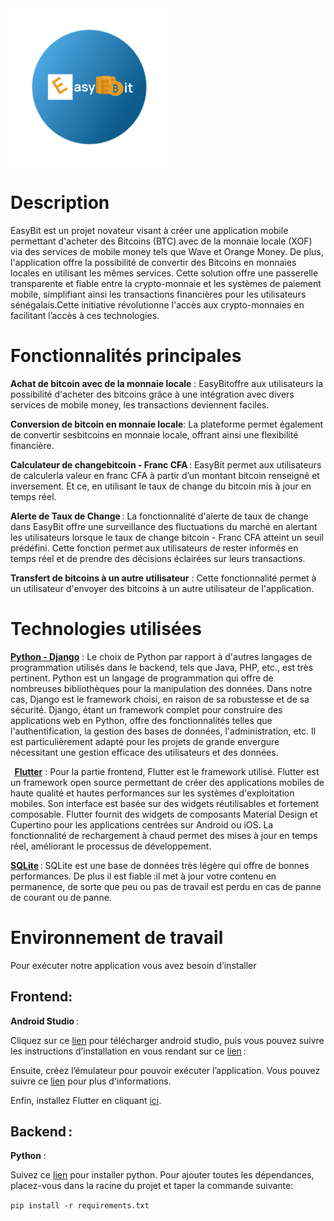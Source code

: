<img alt="logo easybit" src="LOGO.png" style = "width: 50%">
 

# Description

EasyBit est un projet novateur visant à créer une application mobile permettant d'acheter des Bitcoins (BTC) avec de la monnaie locale (XOF) via des services de mobile money tels que Wave et Orange Money. De plus, l'application offre la possibilité de convertir des Bitcoins en monnaies locales en utilisant les mêmes services. Cette solution offre une passerelle transparente et fiable entre la crypto-monnaie et les systèmes de paiement mobile, simplifiant ainsi les transactions financières pour les utilisateurs sénégalais.Cette initiative révolutionne l'accès aux crypto-monnaies en facilitant l’accès à ces technologies. 
 
# Fonctionnalités principales

**Achat de bitcoin avec de la monnaie locale** : EasyBitoffre aux utilisateurs la possibilité d'acheter des bitcoins grâce à une intégration avec divers services de mobile money, les transactions deviennent faciles. 
 
**Conversion de bitcoin en monnaie locale**: La plateforme permet également de convertir sesbitcoins en monnaie locale, offrant ainsi une flexibilité financière. 
 
**Calculateur de changebitcoin - Franc CFA** : EasyBit permet aux utilisateurs de calculerla valeur en franc CFA à partir d’un montant bitcoin renseigné et inversement. Et ce, en utilisant le taux de change du bitcoin mis à jour en temps réel. 
 
**Alerte de Taux de Change** : La fonctionnalité d'alerte de taux de change dans EasyBit offre une surveillance des fluctuations du marché en alertant les utilisateurs lorsque le taux de change bitcoin - Franc CFA atteint un seuil prédéfini. Cette fonction permet aux utilisateurs de rester informés en temps réel et de prendre des décisions éclairées sur leurs transactions. 

 **Transfert de bitcoins à un autre utilisateur** : Cette fonctionnalité permet à un utilisateur d'envoyer des bitcoins à un autre utilisateur de l'application.
 
# Technologies utilisées 


<u>**Python - Django**</u> :
Le choix de Python par rapport à d'autres langages de programmation utilisés dans le backend, tels que Java, PHP, etc., est très pertinent. Python est un langage de programmation qui offre de nombreuses bibliothèques pour la manipulation des données. Dans notre cas, Django est le framework choisi, en raison de sa robustesse et de sa sécurité. Django, étant un framework complet pour construire des applications web en Python, offre des fonctionnalités telles que l'authentification, la gestion des bases de données, l'administration, etc. Il est particulièrement adapté pour les projets de grande envergure nécessitant une gestion efficace des utilisateurs et des données.

 
<u>**Flutter**</u> :
Pour la partie frontend, Flutter est le framework utilisé. Flutter est un framework open source permettant de créer des applications mobiles de haute qualité et hautes performances sur les systèmes d'exploitation mobiles. Son interface est basée sur des widgets réutilisables et fortement composable. Flutter fournit des widgets de composants Material Design et Cupertino pour les applications centrées sur Android ou iOS. La fonctionnalité de rechargement à chaud permet des mises à jour en temps réel, améliorant le processus de développement. 
 
<u>**SQLite**</u> :
SQLite est une base de données très légère qui offre de bonnes performances. De plus il est fiable :il met à jour votre contenu en permanence, de sorte que peu ou pas de travail est perdu en cas de panne de courant ou de panne.
 
# Environnement de travail

Pour exécuter notre application vous avez besoin d’installer 

## Frontend: 
 
**Android Studio** : 

Cliquez sur ce [lien](https://developer.android.com/studio) pour télécharger android studio, puis vous pouvez suivre les instructions d’installation en vous rendant sur ce [lien](https://developer.android.com/studio/install?hl=fr) :

Ensuite, créez l’émulateur pour pouvoir exécuter l’application. Vous pouvez suivre ce [lien](https://developer.android.com/studio/run/emulator?hl=fr) pour plus d'informations.

Enfin, installez Flutter en cliquant [ici](https://docs.flutter.dev/get-started/install). 
  
 
## Backend :

**Python** :

Suivez ce [lien](https://www.python.org/downloads/) pour installer python.
Pour ajouter toutes les dépendances, placez-vous dans la racine du projet et taper la commande suivante:

 `pip install -r requirements.txt` 
